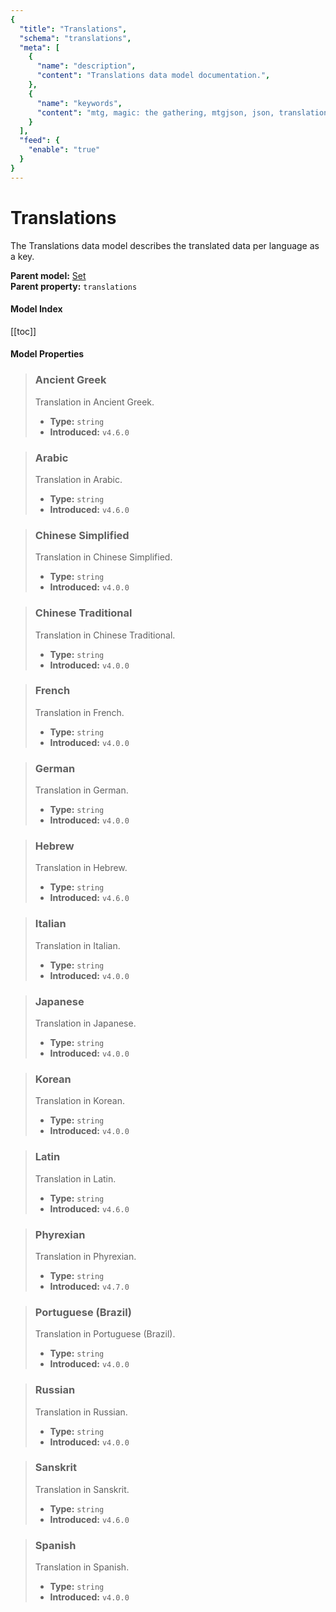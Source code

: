 ```yaml
---
{
  "title": "Translations",
  "schema": "translations",
  "meta": [
    {
      "name": "description",
      "content": "Translations data model documentation.",
    },
    {
      "name": "keywords",
      "content": "mtg, magic: the gathering, mtgjson, json, translations",
    }
  ],
  "feed": {
    "enable": "true"
  }
}
---
```


# Translations

The Translations data model describes the translated data per language as a key.

**Parent model:** [Set](/file-models/set/)  
**Parent property:** `translations`  

#### Model Index

<PropertyToggler/>

[[toc]]

#### Model Properties

> ### Ancient Greek  
> Translation in Ancient Greek.  
>
> - **Type:** `string`  
> - **Introduced:** `v4.6.0`

> ### Arabic  
> Translation in Arabic.  
>
> - **Type:** `string`  
> - **Introduced:** `v4.6.0`

> ### Chinese Simplified  
> Translation in Chinese Simplified.  
>
> - **Type:** `string`  
> - **Introduced:** `v4.0.0`

> ### Chinese Traditional  
> Translation in Chinese Traditional.  
>
> - **Type:** `string`  
> - **Introduced:** `v4.0.0`

> ### French  
> Translation in French.  
>
> - **Type:** `string`  
> - **Introduced:** `v4.0.0`

> ### German  
> Translation in German.  
>
> - **Type:** `string`  
> - **Introduced:** `v4.0.0`

> ### Hebrew  
> Translation in Hebrew.  
>
> - **Type:** `string`  
> - **Introduced:** `v4.6.0`

> ### Italian  
> Translation in Italian.  
>
> - **Type:** `string`  
> - **Introduced:** `v4.0.0`

> ### Japanese  
> Translation in Japanese.  
>
> - **Type:** `string`  
> - **Introduced:** `v4.0.0`

> ### Korean  
> Translation in Korean.  
>
> - **Type:** `string`  
> - **Introduced:** `v4.0.0`

> ### Latin  
> Translation in Latin.  
>
> - **Type:** `string`  
> - **Introduced:** `v4.6.0`

> ### Phyrexian  
> Translation in Phyrexian.  
>
> - **Type:** `string`  
> - **Introduced:** `v4.7.0`

> ### Portuguese (Brazil)  
> Translation in Portuguese (Brazil).  
>
> - **Type:** `string`  
> - **Introduced:** `v4.0.0`

> ### Russian  
> Translation in Russian.  
>
> - **Type:** `string`  
> - **Introduced:** `v4.0.0`

> ### Sanskrit  
> Translation in Sanskrit.  
>
> - **Type:** `string`  
> - **Introduced:** `v4.6.0`

> ### Spanish  
> Translation in Spanish.  
>
> - **Type:** `string`  
> - **Introduced:** `v4.0.0`
